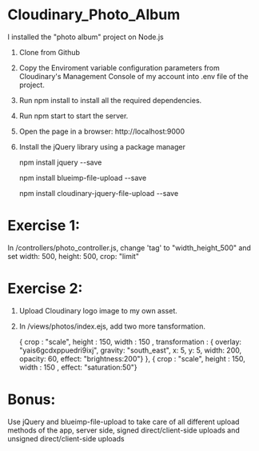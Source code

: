 # Cloudinary_Photo_Album

I installed the "photo album" project on Node.js

1. Clone from Github
2. Copy the Enviroment variable configuration parameters from Cloudinary's Management Console of my account into .env file of the project.
3. Run npm install to install all the required dependencies.
4. Run npm start to start the server.
5. Open the page in a browser: http://localhost:9000
6. Install the jQuery library using a package manager
 
   npm install jquery --save 
   
   npm install blueimp-file-upload --save
   
   npm install cloudinary-jquery-file-upload --save
   
# Exercise 1:

In /controllers/photo_controller.js, change 'tag' to "width_height_500" and set width: 500, height: 500, crop: "limit"

# Exercise 2:

1. Upload Cloudinary logo image to my own asset.
2. In /views/photos/index.ejs, add two more tansformation.

   { crop : "scale", height : 150, width : 150 , transformation : {
     overlay: "yais6gcdxppuedri9ixj", gravity: "south_east", x: 5, y: 5, width: 200, opacity: 60, effect: "brightness:200"} },
   { crop : "scale", height : 150, width : 150 , effect: "saturation:50"}
   
# Bonus:
 
Use jQuery and blueimp-file-upload to take care of all different upload methods of the app, server side, signed direct/client-side uploads and unsigned direct/client-side uploads
             


   
   
   
